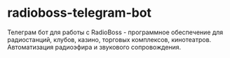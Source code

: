 # radioboss-telegram-bot
Телеграм бот для работы с RadioBoss - программное обеспечение для радиостанций, клубов, казино, торговых комплексов, кинотеатров. Автоматизация радиоэфира и звукового сопровождения.
